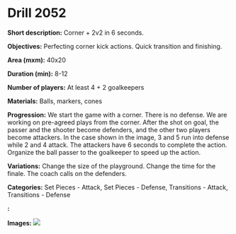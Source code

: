 # Drill 2052

**Short description:**
Corner + 2v2 in 6 seconds.

**Objectives:**
Perfecting corner kick actions. Quick transition and finishing.

**Area (mxm):**
40x20

**Duration (min):**
8-12

**Number of players:**
At least 4 + 2 goalkeepers

**Materials:**
Balls, markers, cones

**Progression:**
We start the game with a corner. There is no defense. We are working on pre-agreed plays from the corner. After the shot on goal, the passer and the shooter become defenders, and the other two players become attackers. In the case shown in the image, 3 and 5 run into defense while 2 and 4 attack. The attackers have 6 seconds to complete the action. Organize the ball passer to the goalkeeper to speed up the action.

**Variations:**
Change the size of the playground. Change the time for the finale. The coach calls on the defenders.

**Categories:**
Set Pieces - Attack, Set Pieces - Defense, Transitions - Attack, Transitions - Defense

**:**


**Images:**
![](https://www.coachingfutsal.com/\images\32375a15-201c-4af2-a3a7-857b22fbf5d5_444.jpg)

